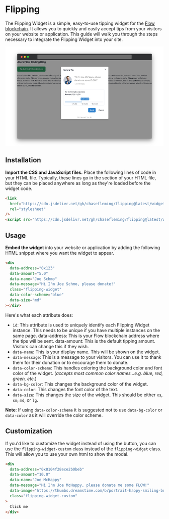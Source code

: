 # Flipping

The Flipping Widget is a simple, easy-to-use tipping widget for the [Flow blockchain](https://flow.com/). It allows you to quickly and easily accept tips from your visitors on your website or application. This guide will walk you through the steps necessary to integrate the Flipping Widget into your site.

![Usage Screenshot](./screenshot.png)

## Installation

**Import the CSS and JavaScript files.** Place the following lines of code in your HTML file. Typically, these lines go in the <head> section of your HTML file, but they can be placed anywhere as long as they're loaded before the widget code.

```html
<link
  href="https://cdn.jsdelivr.net/gh/chasefleming/flipping@latest/widget/index.css"
  rel="stylesheet"
/>
<script src="https://cdn.jsdelivr.net/gh/chasefleming/flipping@latest/widget/index.js"></script>
```

## Usage

**Embed the widget** into your website or application by adding the following HTML snippet where you want the widget to appear.

```html
<div
  data-address="0x123"
  data-amount="5.0"
  data-name="Joe Schmo"
  data-message="Hi I'm Joe Schmo, please donate!"
  class="flipping-widget"
  data-color-scheme="blue"
  data-size="md"
></div>
```

Here's what each attribute does:

- `id`: This attribute is used to uniquely identify each Flipping Widget instance. This needs to be unique if you have multiple instances on the same page.
  data-address: This is your Flow blockchain address where the tips will be sent.
  data-amount: This is the default tipping amount. Visitors can change this if they wish.
- `data-name`: This is your display name. This will be shown on the widget.
- `data-message`: This is a message to your visitors. You can use it to thank them for their donation or to encourage them to donate.
- `data-color-scheme`: This handles coloring the background color and font color of the widget. (_accepts most common color names...e.g. blue, red, green, etc._)
- `data-bg-color`: This changes the background color of the widget.
- `data-color`: This changes the font color of the text.
- `data-size`: This changes the size of the widget. This should be either `xs`, `sm`, `md`, or `lg`.

**Note**: If using `data-color-scheme` it is suggested not to use `data-bg-color` or `data-color` as it will override the color scheme.

## Customization

If you'd like to customize the widget instead of using the button, you can use the `flipping-widget-custom` class instead of the `flipping-widget` class. This will allow you to use your own html to show the modal.

```html
<div
  data-address="0x8104f28ece2b0beb"
  data-amount="10.0"
  data-name="Joe McHappy"
  data-message="Hi I'm Joe McHappy, please donate me some FLOW!"
  data-image="https://thumbs.dreamstime.com/b/portrait-happy-smiling-businessman-showing-thumbs-up-gesture-over-grey-background-business-success-concept-square-composition-203580140.jpg"
  class="flipping-widget-custom"
>
  Click me
</div>
```

